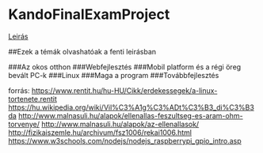 # KandoFinalExamProject


<a href="https://docs.google.com/document/d/1IwJ712Hml84xuj7FzvEjJM3a8v8RdVCA8HzNT8qxRTU/edit#heading=h.7vttqjrfdcxd" target="_blank">Leirás</a>

##Ezek a témák olvashatóak a fenti leirásban

###Az okos otthon
###Webfejlesztés
###Mobil platform és a régi öreg bevált PC-k
###Linux
###Maga a program
###Továbbfejlesztés

forrás:
https://www.rentit.hu/hu-HU/Cikk/erdekessegek/a-linux-tortenete.rentit
https://hu.wikipedia.org/wiki/Vil%C3%A1g%C3%ADt%C3%B3_di%C3%B3da
http://www.malnasuli.hu/alapok/ellenallas-feszultseg-es-aram-ohm-torvenye/
http://www.malnasuli.hu/alapok/az-ellenallasok/
http://fizikaiszemle.hu/archivum/fsz1006/rekai1006.html
https://www.w3schools.com/nodejs/nodejs_raspberrypi_gpio_intro.asp
